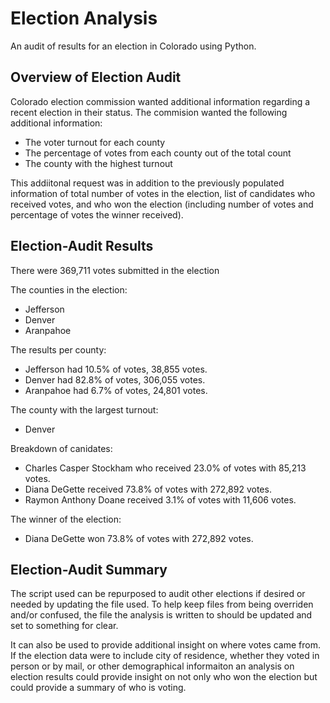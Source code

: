 # Election Analysis
An audit of results for an election in Colorado using Python.

## Overview of Election Audit
Colorado election commission wanted additional information regarding a recent election in their status. The commision wanted the following additional information:
 * The voter turnout for each county
 * The percentage of votes from each county out of the total count
 * The county with the highest turnout
 
This addiitonal request was in addition to the previously populated information of total number of votes in the election, list of candidates who received votes, and who won the election (including number of votes and percentage of votes the winner received).

## Election-Audit Results
There were 369,711 votes submitted in the election

The counties in the election:
  * Jefferson
  * Denver
  * Aranpahoe
 
The results per county:
  * Jefferson had 10.5% of votes, 38,855  votes.
  * Denver had 82.8% of votes, 306,055 votes.
  * Aranpahoe had 6.7% of votes, 24,801 votes.

The county with the largest turnout:
  * Denver

Breakdown of canidates:
  * Charles Casper Stockham who received 23.0% of votes with 85,213 votes.
  * Diana DeGette received 73.8% of votes with 272,892 votes.
  * Raymon Anthony Doane received 3.1% of votes with 11,606 votes.

The winner of the election:
  * Diana DeGette won 73.8% of votes with 272,892 votes.

## Election-Audit Summary
The script used can be repurposed to audit other elections if desired or needed by updating the file used. To help keep files from being overriden and/or confused, the file the analysis is written to should be updated and set to something for clear.

It can also be used to provide additional insight on where votes came from. If the election data were to include city of residence, whether they voted in person or by mail, or other demographical informaiton an analysis on election results could provide insight on not only who won the election but could provide a summary of who is voting.
